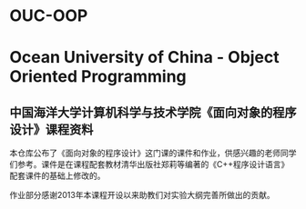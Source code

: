 # OUC-OOP
# Ocean University of China -  Object Oriented Programming

## 中国海洋大学计算机科学与技术学院《面向对象的程序设计》课程资料

本仓库公布了《面向对象的程序设计》这门课的课件和作业，供感兴趣的老师同学们参考。课件是在课程配套教材清华出版社郑莉等编著的《C++程序设计语言》配套课件的基础上修改的。

作业部分感谢2013年本课程开设以来助教们对实验大纲完善所做出的贡献。
